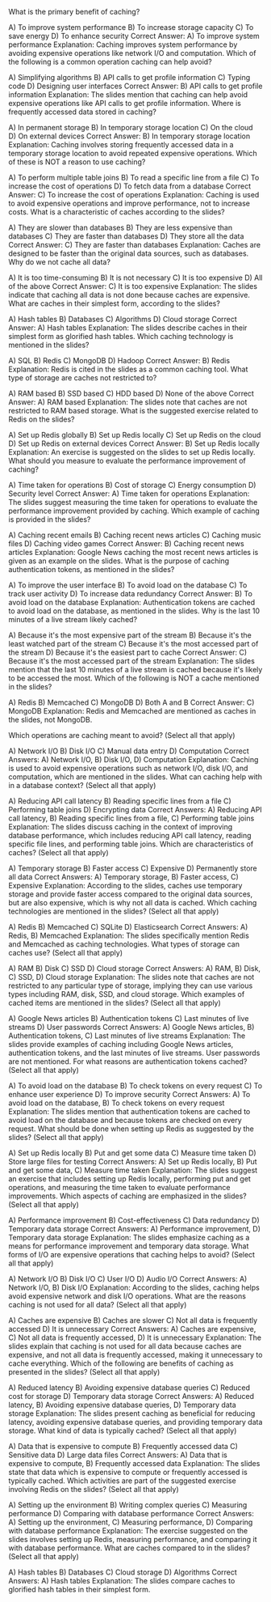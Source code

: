 What is the primary benefit of caching?

A) To improve system performance
B) To increase storage capacity
C) To save energy
D) To enhance security
Correct Answer: A) To improve system performance
Explanation: Caching improves system performance by avoiding expensive operations like network I/O and computation.
Which of the following is a common operation caching can help avoid?

A) Simplifying algorithms
B) API calls to get profile information
C) Typing code
D) Designing user interfaces
Correct Answer: B) API calls to get profile information
Explanation: The slides mention that caching can help avoid expensive operations like API calls to get profile information.
Where is frequently accessed data stored in caching?

A) In permanent storage
B) In temporary storage location
C) On the cloud
D) On external devices
Correct Answer: B) In temporary storage location
Explanation: Caching involves storing frequently accessed data in a temporary storage location to avoid repeated expensive operations.
Which of these is NOT a reason to use caching?

A) To perform multiple table joins
B) To read a specific line from a file
C) To increase the cost of operations
D) To fetch data from a database
Correct Answer: C) To increase the cost of operations
Explanation: Caching is used to avoid expensive operations and improve performance, not to increase costs.
What is a characteristic of caches according to the slides?

A) They are slower than databases
B) They are less expensive than databases
C) They are faster than databases
D) They store all the data
Correct Answer: C) They are faster than databases
Explanation: Caches are designed to be faster than the original data sources, such as databases.
Why do we not cache all data?

A) It is too time-consuming
B) It is not necessary
C) It is too expensive
D) All of the above
Correct Answer: C) It is too expensive
Explanation: The slides indicate that caching all data is not done because caches are expensive.
What are caches in their simplest form, according to the slides?

A) Hash tables
B) Databases
C) Algorithms
D) Cloud storage
Correct Answer: A) Hash tables
Explanation: The slides describe caches in their simplest form as glorified hash tables.
Which caching technology is mentioned in the slides?

A) SQL
B) Redis
C) MongoDB
D) Hadoop
Correct Answer: B) Redis
Explanation: Redis is cited in the slides as a common caching tool.
What type of storage are caches not restricted to?

A) RAM based
B) SSD based
C) HDD based
D) None of the above
Correct Answer: A) RAM based
Explanation: The slides note that caches are not restricted to RAM based storage.
What is the suggested exercise related to Redis on the slides?

A) Set up Redis globally
B) Set up Redis locally
C) Set up Redis on the cloud
D) Set up Redis on external devices
Correct Answer: B) Set up Redis locally
Explanation: An exercise is suggested on the slides to set up Redis locally.
What should you measure to evaluate the performance improvement of caching?

A) Time taken for operations
B) Cost of storage
C) Energy consumption
D) Security level
Correct Answer: A) Time taken for operations
Explanation: The slides suggest measuring the time taken for operations to evaluate the performance improvement provided by caching.
Which example of caching is provided in the slides?

A) Caching recent emails
B) Caching recent news articles
C) Caching music files
D) Caching video games
Correct Answer: B) Caching recent news articles
Explanation: Google News caching the most recent news articles is given as an example on the slides.
What is the purpose of caching authentication tokens, as mentioned in the slides?

A) To improve the user interface
B) To avoid load on the database
C) To track user activity
D) To increase data redundancy
Correct Answer: B) To avoid load on the database
Explanation: Authentication tokens are cached to avoid load on the database, as mentioned in the slides.
Why is the last 10 minutes of a live stream likely cached?

A) Because it's the most expensive part of the stream
B) Because it's the least watched part of the stream
C) Because it's the most accessed part of the stream
D) Because it's the easiest part to cache
Correct Answer: C) Because it's the most accessed part of the stream
Explanation: The slides mention that the last 10 minutes of a live stream is cached because it's likely to be accessed the most.
Which of the following is NOT a cache mentioned in the slides?

A) Redis
B) Memcached
C) MongoDB
D) Both A and B
Correct Answer: C) MongoDB
Explanation: Redis and Memcached are mentioned as caches in the slides, not MongoDB.

Which operations are caching meant to avoid? (Select all that apply)

A) Network I/O
B) Disk I/O
C) Manual data entry
D) Computation
Correct Answers: A) Network I/O, B) Disk I/O, D) Computation
Explanation: Caching is used to avoid expensive operations such as network I/O, disk I/O, and computation, which are mentioned in the slides.
What can caching help with in a database context? (Select all that apply)

A) Reducing API call latency
B) Reading specific lines from a file
C) Performing table joins
D) Encrypting data
Correct Answers: A) Reducing API call latency, B) Reading specific lines from a file, C) Performing table joins
Explanation: The slides discuss caching in the context of improving database performance, which includes reducing API call latency, reading specific file lines, and performing table joins.
Which are characteristics of caches? (Select all that apply)

A) Temporary storage
B) Faster access
C) Expensive
D) Permanently store all data
Correct Answers: A) Temporary storage, B) Faster access, C) Expensive
Explanation: According to the slides, caches use temporary storage and provide faster access compared to the original data sources, but are also expensive, which is why not all data is cached.
Which caching technologies are mentioned in the slides? (Select all that apply)

A) Redis
B) Memcached
C) SQLite
D) Elasticsearch
Correct Answers: A) Redis, B) Memcached
Explanation: The slides specifically mention Redis and Memcached as caching technologies.
What types of storage can caches use? (Select all that apply)

A) RAM
B) Disk
C) SSD
D) Cloud storage
Correct Answers: A) RAM, B) Disk, C) SSD, D) Cloud storage
Explanation: The slides note that caches are not restricted to any particular type of storage, implying they can use various types including RAM, disk, SSD, and cloud storage.
Which examples of cached items are mentioned in the slides? (Select all that apply)

A) Google News articles
B) Authentication tokens
C) Last minutes of live streams
D) User passwords
Correct Answers: A) Google News articles, B) Authentication tokens, C) Last minutes of live streams
Explanation: The slides provide examples of caching including Google News articles, authentication tokens, and the last minutes of live streams. User passwords are not mentioned.
For what reasons are authentication tokens cached? (Select all that apply)

A) To avoid load on the database
B) To check tokens on every request
C) To enhance user experience
D) To improve security
Correct Answers: A) To avoid load on the database, B) To check tokens on every request
Explanation: The slides mention that authentication tokens are cached to avoid load on the database and because tokens are checked on every request.
What should be done when setting up Redis as suggested by the slides? (Select all that apply)

A) Set up Redis locally
B) Put and get some data
C) Measure time taken
D) Store large files for testing
Correct Answers: A) Set up Redis locally, B) Put and get some data, C) Measure time taken
Explanation: The slides suggest an exercise that includes setting up Redis locally, performing put and get operations, and measuring the time taken to evaluate performance improvements.
Which aspects of caching are emphasized in the slides? (Select all that apply)

A) Performance improvement
B) Cost-effectiveness
C) Data redundancy
D) Temporary data storage
Correct Answers: A) Performance improvement, D) Temporary data storage
Explanation: The slides emphasize caching as a means for performance improvement and temporary data storage.
What forms of I/O are expensive operations that caching helps to avoid? (Select all that apply)

A) Network I/O
B) Disk I/O
C) User I/O
D) Audio I/O
Correct Answers: A) Network I/O, B) Disk I/O
Explanation: According to the slides, caching helps avoid expensive network and disk I/O operations.
What are the reasons caching is not used for all data? (Select all that apply)

A) Caches are expensive
B) Caches are slower
C) Not all data is frequently accessed
D) It is unnecessary
Correct Answers: A) Caches are expensive, C) Not all data is frequently accessed, D) It is unnecessary
Explanation: The slides explain that caching is not used for all data because caches are expensive, and not all data is frequently accessed, making it unnecessary to cache everything.
Which of the following are benefits of caching as presented in the slides? (Select all that apply)

A) Reduced latency
B) Avoiding expensive database queries
C) Reduced cost for storage
D) Temporary data storage
Correct Answers: A) Reduced latency, B) Avoiding expensive database queries, D) Temporary data storage
Explanation: The slides present caching as beneficial for reducing latency, avoiding expensive database queries, and providing temporary data storage.
What kind of data is typically cached? (Select all that apply)

A) Data that is expensive to compute
B) Frequently accessed data
C) Sensitive data
D) Large data files
Correct Answers: A) Data that is expensive to compute, B) Frequently accessed data
Explanation: The slides state that data which is expensive to compute or frequently accessed is typically cached.
Which activities are part of the suggested exercise involving Redis on the slides? (Select all that apply)

A) Setting up the environment
B) Writing complex queries
C) Measuring performance
D) Comparing with database performance
Correct Answers: A) Setting up the environment, C) Measuring performance, D) Comparing with database performance
Explanation: The exercise suggested on the slides involves setting up Redis, measuring performance, and comparing it with database performance.
What are caches compared to in the slides? (Select all that apply)

A) Hash tables
B) Databases
C) Cloud storage
D) Algorithms
Correct Answers: A) Hash tables
Explanation: The slides compare caches to glorified hash tables in their simplest form.